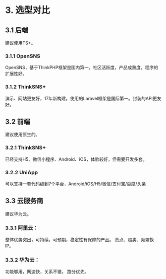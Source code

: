 # 3. 选型对比
## 3.1 后端
建议使用TS+。
### 3.1.1 OpenSNS
OpenSNS，基于ThinkPHP框架是国内第一，社区活跃度，产品成熟度，程序的扩展性好。
### 3.1.2 ThinkSNS+
演示、网站更友好，17年新构建，使用的Laravel框架是国际第一。封装的API更友好。
## 3.2 前端
建议使用原生的。
### 3.2.1 ThinkSNS+
已经支持H5、微信小程序、Android、iOS，体验较好，但需要开发多套。
### 3.2.2 UniApp
可以支持一套代码编到7个平台，Android/iOS/H5/微信/支付宝/百度/头条
## 3.3 云服务商
建议华为云。
### 3.3.1 阿里云：  
整体优势突出，可持续，可预期，稳定性有保障的产品。 贵点、超卖、频繁换IP。
### 3.3.2 华为云：  
功能够用，网速快，关系不错， 跑分优先。



